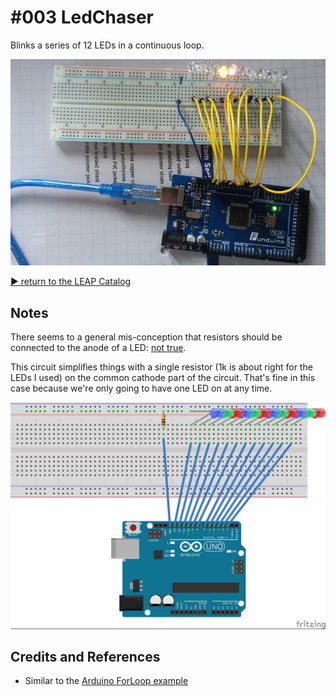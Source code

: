# #003 LedChaser

Blinks a series of 12 LEDs in a continuous loop.

![The Build](./assets/LedChaser_build.jpg?raw=true)


[:arrow_forward: return to the LEAP Catalog](http://leap.tardate.com)

## Notes

There seems to a general mis-conception that resistors should be connected to the
anode of a LED: [not true](http://electronics.stackexchange.com/questions/13746/why-does-a-resistor-need-to-be-on-the-anode-of-an-led).

This circuit simplifies things with a single resistor (1k is about right for the LEDs I used) on the common
cathode part of the circuit. That's fine in this case because we're only going to have one LED on at any time.

![The Breadboard Schematic](./assets/LedChaser_bb.jpg?raw=true)

## Credits and References
* Similar to the [Arduino ForLoop example](http://arduino.cc/en/Tutorial/ForLoop)
